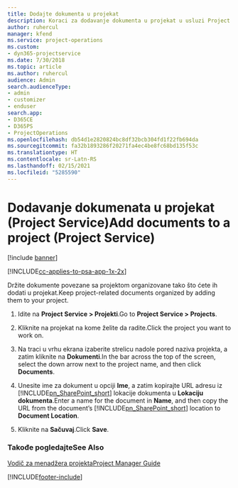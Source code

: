 ```yaml
---
title: Dodajte dokumenta u projekat
description: Koraci za dodavanje dokumenta u projekat u usluzi Project Service
author: ruhercul
manager: kfend
ms.service: project-operations
ms.custom:
- dyn365-projectservice
ms.date: 7/30/2018
ms.topic: article
ms.author: ruhercul
audience: Admin
search.audienceType:
- admin
- customizer
- enduser
search.app:
- D365CE
- D365PS
- ProjectOperations
ms.openlocfilehash: db54d1e2820824bc8df32bcb304fd1f22fb694da
ms.sourcegitcommit: fa32b1893286f20271fa4ec4be8fc68bd135f53c
ms.translationtype: HT
ms.contentlocale: sr-Latn-RS
ms.lasthandoff: 02/15/2021
ms.locfileid: "5285590"
---
```

# <a name="add-documents-to-a-project-project-service"></a><span data-ttu-id="704b5-103">Dodavanje dokumenata u projekat (Project Service)</span><span class="sxs-lookup"><span data-stu-id="704b5-103">Add documents to a project (Project Service)</span></span>

[!include [banner](../includes/psa-now-project-operations.md)]

[!INCLUDE[cc-applies-to-psa-app-1x-2x](../includes/cc-applies-to-psa-app-1x-2x.md)]

<span data-ttu-id="704b5-104">Držite dokumente povezane sa projektom organizovane tako što ćete ih dodati u projekat.</span><span class="sxs-lookup"><span data-stu-id="704b5-104">Keep project-related documents organized by adding them to your project.</span></span>  
  
1. <span data-ttu-id="704b5-105">Idite na **Project Service > Projekti**.</span><span class="sxs-lookup"><span data-stu-id="704b5-105">Go to **Project Service > Projects**.</span></span>  
  
2. <span data-ttu-id="704b5-106">Kliknite na projekat na kome želite da radite.</span><span class="sxs-lookup"><span data-stu-id="704b5-106">Click the project you want to work on.</span></span>  
  
3. <span data-ttu-id="704b5-107">Na traci u vrhu ekrana izaberite strelicu nadole pored naziva projekta, a zatim kliknite na **Dokumenti**.</span><span class="sxs-lookup"><span data-stu-id="704b5-107">In the bar across the top of the screen, select the down arrow next to the project name, and then click **Documents**.</span></span>  
  
4. <span data-ttu-id="704b5-108">Unesite ime za dokument u opciji **Ime**, a zatim kopirajte URL adresu iz [!INCLUDE[pn_SharePoint_short](../includes/pn-sharepoint-short.md)] lokacije dokumenta u **Lokaciju dokumenta**.</span><span class="sxs-lookup"><span data-stu-id="704b5-108">Enter a name for the document in **Name**,  and then copy the URL from the document’s [!INCLUDE[pn_SharePoint_short](../includes/pn-sharepoint-short.md)] location to **Document Location**.</span></span>  
  
5. <span data-ttu-id="704b5-109">Kliknite na **Sačuvaj**.</span><span class="sxs-lookup"><span data-stu-id="704b5-109">Click **Save**.</span></span>  
  
### <a name="see-also"></a><span data-ttu-id="704b5-110">Takođe pogledajte</span><span class="sxs-lookup"><span data-stu-id="704b5-110">See Also</span></span>  
 [<span data-ttu-id="704b5-111">Vodič za menadžera projekta</span><span class="sxs-lookup"><span data-stu-id="704b5-111">Project Manager Guide</span></span>](../psa/project-manager-guide.md)


[!INCLUDE[footer-include](../includes/footer-banner.md)]